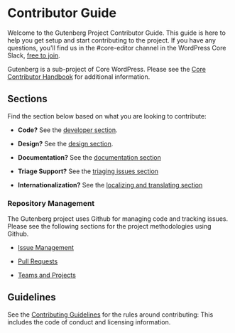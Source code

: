 # Contributor Guide

Welcome to the Gutenberg Project Contributor Guide. This guide is here to help you get setup and start contributing to the project. If you have any questions, you'll find us in the #core-editor channel in the WordPress Core Slack, [free to join](https://make.wordpress.org/chat/).

Gutenberg is a sub-project of Core WordPress. Please see the [Core Contributor Handbook](https://make.wordpress.org/core/handbook/) for additional information.

## Sections

Find the section below based on what you are looking to contribute:

- **Code?** See the [developer section](/docs/contributors/develop.md).

- **Design?** See the [design section](/docs/contributors/design.md).

- **Documentation?** See the [documentation section](/docs/contributors/document.md)

- **Triage Support?** See the [triaging issues section](/docs/contributors/triage.md)

- **Internationalization?** See the [localizing and translating section](/docs/contributors/localizing.md)

### Repository Management

The Gutenberg project uses Github for managing code and tracking issues. Please see the following sections for the project methodologies using Github.

- [Issue Management](/docs/contributors/repository-management.md#issues)

- [Pull Requests](/docs/contributors/repository-management.md#pull-requests)

- [Teams and Projects](/docs/contributors/repository-management.md#teams)

## Guidelines

See the [Contributing Guidelines](https://github.com/WordPress/gutenberg/blob/master/CONTRIBUTING.md) for the rules around contributing: This includes the code of conduct and licensing information.
